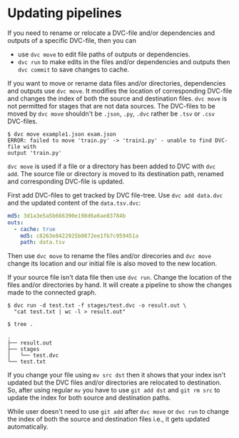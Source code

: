 # Updating pipelines

If you need to rename or relocate a DVC-file and/or dependencies and outputs
of a specific DVC-file, then you can

- use `dvc move` to edit file paths of outputs or dependencies.
- `dvc run` to make edits in the files and/or dependencies and outputs then
  `dvc commit` to save changes to cache.

If you want to move or rename data files and/or directories, dependencies
and outputs use `dvc move`. It modifies the location of corresponding DVC-file
and changes the index of both the source and destination files. `dvc move` is
not permitted for stages that are not data sources. The DVC-files to be moved
by `dvc move` shouldn't be `.json`, `.py`, `.dvc` rather be `.tsv` or `.csv`
DVC-files.

```dvc
$ dvc move example1.json exam.json
ERROR: failed to move 'train.py' -> 'train1.py' - unable to find DVC-file with
output 'train.py'
```

`dvc move` is used if a file or a directory has been added to DVC with `dvc 
add`. The source file or directory is moved to its destination path, renamed 
and corresponding DVC-file is updated.

First add DVC-files to get tracked by DVC file-tree. Use `dvc add data.dvc`
and the updated content of the `data.tsv.dvc`:

```yaml
md5: 3d1a3e5a5b666390e198d6a6ae83784b
outs:
  - cache: true
    md5: c8263e8422925b0872ee1fb7c959451a
    path: data.tsv
```

Then use `dvc move` to rename the files and/or direcories and `dvc move`
change its location and our initial file is also moved to the new location.

If your source file isn't data file then use `dvc run`. Change the location of
the files and/or directories by hand. It will create a pipeline to show the
changes made to the connected graph.

```dvc
$ dvc run -d test.txt -f stages/test.dvc -o result.out \
  "cat test.txt | wc -l > result.out"

$ tree .

.
├── result.out
├── stages
│   └── test.dvc
└── test.txt
```

If you change your file using `mv src dst` then it shows that your index isn't
updated but the DVC files and/or directories are relocated to destination. So,
after using regular `mv` you have to use `git add dst` and `git rm src` to
update the index for both source and destination paths.

While user doesn't need to use `git add` after `dvc move` or `dvc run` to
change the index of both the source and destination files i.e., it gets
updated automatically. 
